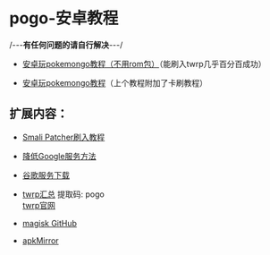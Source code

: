 # pogo-安卓教程

/---<b>有任何问题的请自行解决</b>---/

* [安卓玩pokemongo教程（不用rom包）](https://github.com/Acker777/pogo-/raw/master/pokemon%20go%E5%AE%89%E5%8D%93%E6%95%99%E7%A8%8B(%E4%B8%8D%E7%94%A8rom%E5%8C%85).docx)（能刷入twrp几乎百分百成功）

* <a href="https://github.com/Acker777/pogo-/raw/master/pokemon%20go%E5%AE%89%E5%8D%93%E6%95%99%E7%A8%8B.docx">安卓玩pokemongo教程</a>（上个教程附加了卡刷教程）




## 扩展内容：

* [Smali Patcher刷入教程](https://forum.xda-developers.com/apps/magisk/module-smali-patcher-0-7-t3680053)<br>

* [降低Google服务方法](https://tieba.baidu.com/p/6233970978?pn=1) <br> 
* [谷歌服务下载](https://www.apkmirror.com/apk/google-inc/google-play-services/)<br> 

* [twrp汇总](https://pan.baidu.com/s/1Xc01lbj927ncx6tO3NxKUA) 提取码: pogo<br>  [twrp官网](https://twrp.me/Devices//)

* [magisk GitHub](https://github.com/topjohnwu/Magisk/releases)<br>
* [apkMirror](https://www.apkmirror.com/)



